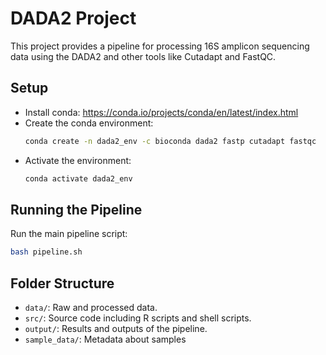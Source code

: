 
# DADA2 Project

This project provides a pipeline for processing 16S amplicon sequencing data using the DADA2 and other tools like Cutadapt and FastQC.

## Setup

- Install conda: https://conda.io/projects/conda/en/latest/index.html
- Create the conda environment:
  ```bash
  conda create -n dada2_env -c bioconda dada2 fastp cutadapt fastqc
  ```
- Activate the environment:
  ```bash
  conda activate dada2_env
  ```

## Running the Pipeline

Run the main pipeline script:
```bash
bash pipeline.sh
```

## Folder Structure

- `data/`: Raw and processed data.
- `src/`: Source code including R scripts and shell scripts.
- `output/`: Results and outputs of the pipeline.
- `sample_data/`: Metadata about samples

```

